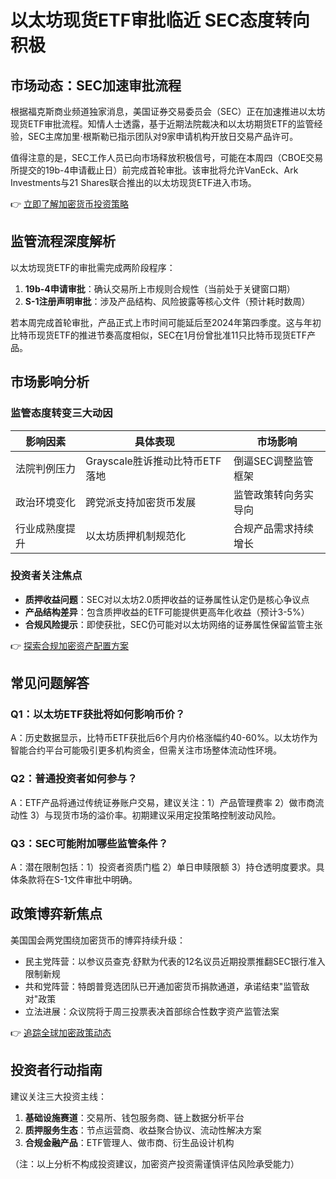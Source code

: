 # 以太坊现货ETF审批临近 SEC态度转向积极

## 市场动态：SEC加速审批流程

根据福克斯商业频道独家消息，美国证券交易委员会（SEC）正在加速推进以太坊现货ETF审批流程。知情人士透露，基于近期法院裁决和以太坊期货ETF的监管经验，SEC主席加里·根斯勒已指示团队对9家申请机构开放日交易产品许可。

值得注意的是，SEC工作人员已向市场释放积极信号，可能在本周四（CBOE交易所提交的19b-4申请截止日）前完成首轮审批。该审批将允许VanEck、Ark Investments与21 Shares联合推出的以太坊现货ETF进入市场。

👉 [立即了解加密货币投资策略](https://bit.ly/okx_welcome)

## 监管流程深度解析

以太坊现货ETF的审批需完成两阶段程序：
1. **19b-4申请审批**：确认交易所上市规则合规性（当前处于关键窗口期）
2. **S-1注册声明审批**：涉及产品结构、风险披露等核心文件（预计耗时数周）

若本周完成首轮审批，产品正式上市时间可能延后至2024年第四季度。这与年初比特币现货ETF的推进节奏高度相似，SEC在1月份曾批准11只比特币现货ETF产品。

## 市场影响分析

### 监管态度转变三大动因
| 影响因素          | 具体表现                          | 市场影响                |
|-------------------|-----------------------------------|-------------------------|
| 法院判例压力      | Grayscale胜诉推动比特币ETF落地    | 倒逼SEC调整监管框架     |
| 政治环境变化      | 跨党派支持加密货币发展            | 监管政策转向务实导向    |
| 行业成熟度提升    | 以太坊质押机制规范化              | 合规产品需求持续增长    |

### 投资者关注焦点
- **质押收益问题**：SEC对以太坊2.0质押收益的证券属性认定仍是核心争议点
- **产品结构差异**：包含质押收益的ETF可能提供更高年化收益（预计3-5%）
- **合规风险提示**：即使获批，SEC仍可能对以太坊网络的证券属性保留监管主张

👉 [探索合规加密资产配置方案](https://bit.ly/okx_welcome)

## 常见问题解答

### Q1：以太坊ETF获批将如何影响币价？
A：历史数据显示，比特币ETF获批后6个月内价格涨幅约40-60%。以太坊作为智能合约平台可能吸引更多机构资金，但需关注市场整体流动性环境。

### Q2：普通投资者如何参与？
A：ETF产品将通过传统证券账户交易，建议关注：1）产品管理费率 2）做市商流动性 3）与现货市场的溢价率。初期建议采用定投策略控制波动风险。

### Q3：SEC可能附加哪些监管条件？
A：潜在限制包括：1）投资者资质门槛 2）单日申赎限额 3）持仓透明度要求。具体条款将在S-1文件审批中明确。

## 政策博弈新焦点

美国国会两党围绕加密货币的博弈持续升级：
- 民主党阵营：以参议员查克·舒默为代表的12名议员近期投票推翻SEC银行准入限制新规
- 共和党阵营：特朗普竞选团队已开通加密货币捐款通道，承诺结束"监管敌对"政策
- 立法进展：众议院将于周三投票表决首部综合性数字资产监管法案

👉 [追踪全球加密政策动态](https://bit.ly/okx_welcome)

## 投资者行动指南

建议关注三大投资主线：
1. **基础设施赛道**：交易所、钱包服务商、链上数据分析平台
2. **质押服务生态**：节点运营商、收益聚合协议、流动性解决方案
3. **合规金融产品**：ETF管理人、做市商、衍生品设计机构

（注：以上分析不构成投资建议，加密资产投资需谨慎评估风险承受能力）